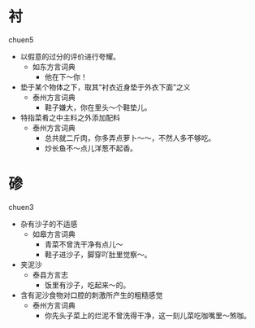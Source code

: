 # 衬
chuen5
+ 以假意的过分的评价进行夸耀。
  * 如东方言词典
    - 他在下～你！
+ 垫于某个物体之下，取其“衬衣近身垫于外衣下面”之义
  * 泰州方言词典
    - 鞋子嫌大，你在里头～个鞋垫儿。
+ 特指菜肴之中主料之外添加配料
  * 泰州方言词典
    - 总共就二斤肉，你多弄点萝卜～～，不然人多不够吃。
    - 炒长鱼不～点儿洋葱不起香。

# 碜
chuen3
+ 杂有沙子的不适感
  * 如皋方言词典
    - 青菜不曾洗干净有点儿～
    - 鞋子进沙子，脚穿吖肚里觉察～。
+ 夹泥沙
  * 泰县方言志
    - 饭里有沙子，吃起来～的。
+ 含有泥沙食物对口腔的刺激所产生的粗糙感觉
  * 泰州方言词典
    - 你先头子菜上的烂泥不曾洗得干净，这一刻儿菜吃咖嘴里～煞咖。
